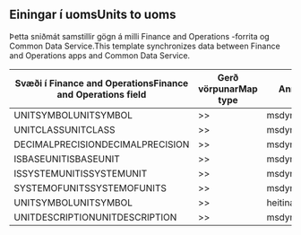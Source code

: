 ## <a name="units-to-uoms"></a><span data-ttu-id="31c01-101">Einingar í uoms</span><span class="sxs-lookup"><span data-stu-id="31c01-101">Units to uoms</span></span>

<span data-ttu-id="31c01-102">Þetta sniðmát samstillir gögn á milli Finance and Operations -forrita og Common Data Service.</span><span class="sxs-lookup"><span data-stu-id="31c01-102">This template synchronizes data between Finance and Operations apps and Common Data Service.</span></span>

<span data-ttu-id="31c01-103">Svæði í Finance and Operations</span><span class="sxs-lookup"><span data-stu-id="31c01-103">Finance and Operations field</span></span> | <span data-ttu-id="31c01-104">Gerð vörpunar</span><span class="sxs-lookup"><span data-stu-id="31c01-104">Map type</span></span> | <span data-ttu-id="31c01-105">Annar Dynamics 365 reitur</span><span class="sxs-lookup"><span data-stu-id="31c01-105">Other Dynamics 365 field</span></span> | <span data-ttu-id="31c01-106">Sjálfgildi</span><span class="sxs-lookup"><span data-stu-id="31c01-106">Default value</span></span>
---|---|---|---
<span data-ttu-id="31c01-107">UNITSYMBOL</span><span class="sxs-lookup"><span data-stu-id="31c01-107">UNITSYMBOL</span></span> | >> | <span data-ttu-id="31c01-108">msdyn_symbol</span><span class="sxs-lookup"><span data-stu-id="31c01-108">msdyn_symbol</span></span> | 
<span data-ttu-id="31c01-109">UNITCLASS</span><span class="sxs-lookup"><span data-stu-id="31c01-109">UNITCLASS</span></span> | >> | <span data-ttu-id="31c01-110">msdyn_externalunitclassname</span><span class="sxs-lookup"><span data-stu-id="31c01-110">msdyn_externalunitclassname</span></span> | 
<span data-ttu-id="31c01-111">DECIMALPRECISION</span><span class="sxs-lookup"><span data-stu-id="31c01-111">DECIMALPRECISION</span></span> | >> | <span data-ttu-id="31c01-112">msdyn_decimalprecision</span><span class="sxs-lookup"><span data-stu-id="31c01-112">msdyn_decimalprecision</span></span> | 
<span data-ttu-id="31c01-113">ISBASEUNIT</span><span class="sxs-lookup"><span data-stu-id="31c01-113">ISBASEUNIT</span></span> | >> | <span data-ttu-id="31c01-114">msdyn_isbaseunit</span><span class="sxs-lookup"><span data-stu-id="31c01-114">msdyn_isbaseunit</span></span> | 
<span data-ttu-id="31c01-115">ISSYSTEMUNIT</span><span class="sxs-lookup"><span data-stu-id="31c01-115">ISSYSTEMUNIT</span></span> | >> | <span data-ttu-id="31c01-116">msdyn_issystemunit</span><span class="sxs-lookup"><span data-stu-id="31c01-116">msdyn_issystemunit</span></span> | 
<span data-ttu-id="31c01-117">SYSTEMOFUNITS</span><span class="sxs-lookup"><span data-stu-id="31c01-117">SYSTEMOFUNITS</span></span> | >> | <span data-ttu-id="31c01-118">msdyn_systemofunits</span><span class="sxs-lookup"><span data-stu-id="31c01-118">msdyn_systemofunits</span></span> | 
<span data-ttu-id="31c01-119">UNITSYMBOL</span><span class="sxs-lookup"><span data-stu-id="31c01-119">UNITSYMBOL</span></span> | >> | <span data-ttu-id="31c01-120">heiti</span><span class="sxs-lookup"><span data-stu-id="31c01-120">name</span></span> | 
<span data-ttu-id="31c01-121">UNITDESCRIPTION</span><span class="sxs-lookup"><span data-stu-id="31c01-121">UNITDESCRIPTION</span></span> | >> | <span data-ttu-id="31c01-122">msdyn_description</span><span class="sxs-lookup"><span data-stu-id="31c01-122">msdyn_description</span></span> | 
